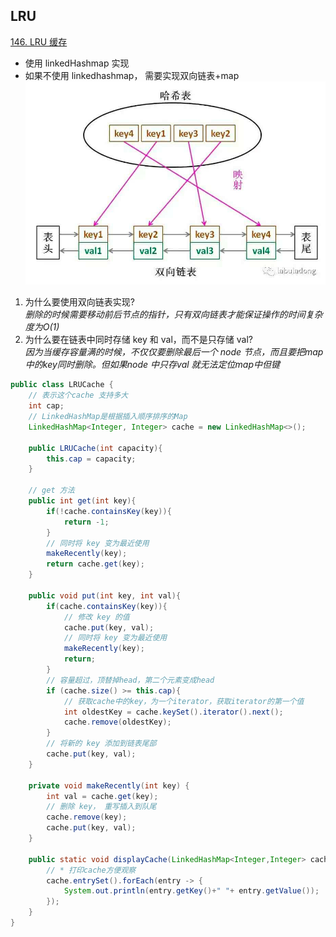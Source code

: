 ## LRU

[146. LRU 缓存](https://leetcode.cn/problems/lru-cache/)

- 使用 linkedHashmap 实现
- 如果不使用 linkedhashmap， 需要实现双向链表+map
![](src/lru.png "lru")

1. 为什么要使用双向链表实现?<br>
   *删除的时候需要移动前后节点的指针，只有双向链表才能保证操作的时间复杂度为O(1)*
2. 为什么要在链表中同时存储 key 和 val，而不是只存储 val?<br>
   *因为当缓存容量满的时候，不仅仅要删除最后一个 node 节点，而且要把map中的key同时删除。但如果node 中只存val 就无法定位map中但键*


```java
public class LRUCache {
    // 表示这个cache 支持多大
    int cap;
    // LinkedHashMap是根据插入顺序排序的Map
    LinkedHashMap<Integer, Integer> cache = new LinkedHashMap<>();

    public LRUCache(int capacity){
        this.cap = capacity;
    }

    // get 方法
    public int get(int key){
        if(!cache.containsKey(key)){
            return -1;
        }
        // 同时将 key 变为最近使用
        makeRecently(key);
        return cache.get(key);
    }

    public void put(int key, int val){
        if(cache.containsKey(key)){
            // 修改 key 的值
            cache.put(key, val);
            // 同时将 key 变为最近使用
            makeRecently(key);
            return;
        }
        // 容量超过，顶替掉head，第二个元素变成head
        if (cache.size() >= this.cap){
            // 获取cache中的key，为一个iterator，获取iterator的第一个值
            int oldestKey = cache.keySet().iterator().next();
            cache.remove(oldestKey);
        }
        // 将新的 key 添加到链表尾部
        cache.put(key, val);
    }

    private void makeRecently(int key) {
        int val = cache.get(key);
        // 删除 key， 重写插入到队尾
        cache.remove(key);
        cache.put(key, val);
    }

    public static void displayCache(LinkedHashMap<Integer,Integer> cache){
        // * 打印cache方便观察
        cache.entrySet().forEach(entry -> {
            System.out.println(entry.getKey()+" "+ entry.getValue());
        });
    }
}
```

